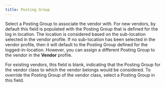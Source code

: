 ```yaml
---
title: Posting Group
---
```



Select a Posting Group to associate the vendor with. For new vendors,  by default this field is populated with the Posting Group that is defined  for the log in location. The location is considered based on the sub-location  selected in the vendor profile. If no sub-location has been selected in  the vendor profile, then it will default to the Posting Group defined  for the logged-in-location. However, you can assign a different Posting  Group to the vendor in the **Vendor**  profile.


For existing vendors, this field is blank, indicating that the Posting  Group for the vendor class to which the vendor belongs would be considered.  To override the Posting Group of the vendor class, select a Posting Group  in this field.
